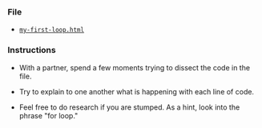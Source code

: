 ### File

* [`my-first-loop.html`](my-first-loop.js)

### Instructions

* With a partner, spend a few moments trying to dissect the code in the file.

* Try to explain to one another what is happening with each line of code.

* Feel free to do research if you are stumped. As a hint, look into the phrase "for loop."
